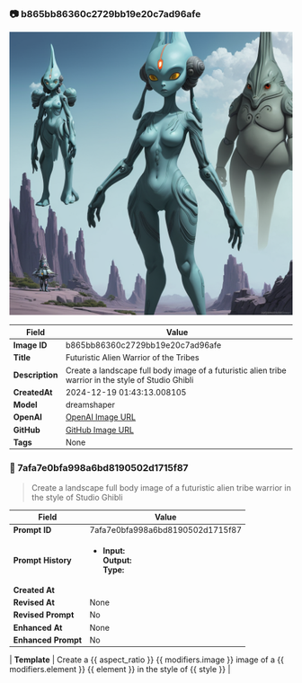 

### 📷 b865bb86360c2729bb19e20c7ad96afe 


![data.id](./b865bb86360c2729bb19e20c7ad96afe.jpg)


| Field          | Value                                                                                                                     |
|----------------|---------------------------------------------------------------------------------------------------------------------------|
| **Image ID**             | b865bb86360c2729bb19e20c7ad96afe                                                                                                             |
| **Title**           | Futuristic Alien Warrior of the Tribes                                                                                                       |
| **Description**           | Create a landscape full body image of a futuristic alien tribe warrior in the style of Studio Ghibli                                                                                                       |
| **CreatedAt**        | 2024-12-19 01:43:13.008105                                                                                                        |
| **Model**        | dreamshaper                                                                                                        |
| **OpenAI**         | [OpenAI Image URL](http://192.168.1.85:8081/generated-images/b641648547062.png)                                                                                |
| **GitHub**         | [GitHub Image URL](https://raw.githubusercontent.com/Caneta-Silva/weeb/refs/heads/main/images/b865bb86360c2729bb19e20c7ad96afe/b865bb86360c2729bb19e20c7ad96afe.jpg)                                                                                |
| **Tags**       | None                                                                                                                   |

### 📜 7afa7e0bfa998a6bd8190502d1715f87

> Create a landscape full body image of a futuristic alien tribe warrior in the style of Studio Ghibli

| Field          | Value                                                                                                                                                                      |
|----------------|----------------------------------------------------------------------------------------------------------------------------------------------------------------------------|
| **Prompt ID**  | 7afa7e0bfa998a6bd8190502d1715f87                                                                                                                                                            |
| **Prompt History** | <ul><li>**Input:**  <br> **Output:**  <br> **Type:** </li></ul> |
| **Created At** |                                                                                                                                                    |
| **Revised At** | None                                                                                                                                                   |
| **Revised Prompt** | No                                                                                                                                                                      |
| **Enhanced At** | None                                                                                                                                                  |
| **Enhanced Prompt** | No                                                                                                                                                                    |

| **Template**   | Create a {{ aspect_ratio }} {{ modifiers.image }} image of a {{ modifiers.element }} {{ element }} in the style of {{ style }}                                                                                                                                           |


